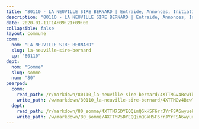 ```yaml
---
title: "80110 - LA NEUVILLE SIRE BERNARD | Entraide, Annonces, Initiatives"
description: "80110 - LA NEUVILLE SIRE BERNARD | Entraide, Annonces, Initiatives"
date: 2020-01-11T14:09:21+09:00
collapsible: false
layout: commune
comm:
  nom: "LA NEUVILLE SIRE BERNARD"
  slug: la-neuville-sire-bernard
  cp: "80110"
dept:
  nom: "Somme"
  slug: somme
  num: "80"
peerpad:
  comm:
    read_path: /r/markdown/80110_la-neuville-sire-bernard/4XTTMGv4BcwTbxwBsP1MNBGVR5bb41TnkyetvbJBMm4E4hcJJ
    write_path: /w/markdown/80110_la-neuville-sire-bernard/4XTTMGv4BcwTbxwBsP1MNBGVR5bb41TnkyetvbJBMm4E4hcJJ-K3TgU1xkofhsDhpwtqd3jinarkJ3azZxbR8HWuPE3YafLJk3rL2FH8ABEJpL5kpaedo7cavTyw5izm92ZFimPoBs9a4H53AbuxBEbPiDrnEFTbDcPHNt7JTNA8AdnMo9QeZk2HwL
  dept:
    read_path: /r/markdown/80_somme/4XTTM75DYEQQimQGkH5F6rrJYrFSA6wyuekdgioEx7v45YjSw
    write_path: /w/markdown/80_somme/4XTTM75DYEQQimQGkH5F6rrJYrFSA6wyuekdgioEx7v45YjSw-K3TgTuB1DbUNHuFo9Fhh6JTUriPx8E5izGkmw9RSNTjUtMFPoZhqqp87szE8th3EytWSHGdhUuQUPjam8aJZh1SdH8pL3ibgUbMdNhU17kjAmSa49LMB2GjXvVwDVurE8mgce3XM
---
```


